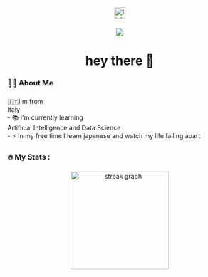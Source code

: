 <div align="center">
  <img src="https://img.shields.io/static/v1?message=LinkedIn&logo=linkedin&label=&color=0077B5&logoColor=white&labelColor=&style=for-the-badge" height="25" alt="linkedin logo"  />
</div>

###

<div align="center">
  <img src="https://visitor-badge.laobi.icu/badge?page_id=ryuk4real.ryuk4real&"  />
</div>

###

<h1 align="center">hey there 👋</h1>

###

<h3 align="left">👩‍💻  About Me</h3>

###

<p align="left">🇮🇹I'm from <br>Italy<br>- 📚 I'm currently learning <br>Artificial Intelligence and Data Science<br>- ⚡ In my free time I learn japanese and watch my life falling apart</p>

###

<h3 align="left">🔥   My Stats :</h3>

###

<div align="center">
  <img src="https://streak-stats.demolab.com?user=ryuk4real&locale=en&mode=daily&theme=dark&hide_border=false&border_radius=5&order=3" height="220" alt="streak graph"  />
</div>

###
